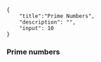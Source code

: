 ```javax-snippet
{
    "title":"Prime Numbers",
    "description": "",
    "input": 10
}
```
### Prime numbers